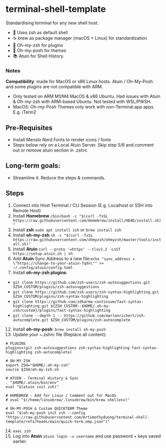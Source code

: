 # terminal-shell-template
Standardising terminal for any new shell host.
* 🐚 Uses zsh as default shell
* ☕ brew as package manager (macOS + Linux) for standardization
* 🔌 Oh-my-zsh for plugins
* 🎨 Oh-my-posh for themes
* 📚 Atuin for Shell History.

### Notes
**Compatibility**: made for MacOS or x86 Linux hosts. Atuin / Oh-My-Posh and some plugins are not compatible with ARM.
- Only tested on ARM M1/M4 MacOS & x86 Ubuntu. Had issues with Atuin & Oh-my-zsh with ARM-based Ubuntu. Not tested with WSL/PWSH.
- MacOS: Oh-my-Posh Themes only work with non-Terminal.app apps. E.g. iTerm2

## Pre-Requisites
- Install Menslo Nerd Fonts to render icons / fonts
- Steps below rely on a Local Atuin Server. Skip step 5/6 and comment out or remove atuin section in .zshrc

## Long-term goals:
- Streamline it. Reduce the steps & commands.

## Steps
1. Connect into Host Terminal / CLI Session (E.g. Localhost or SSH into Remote Host)
2. Install **Homebrew** `/bin/bash -c "$(curl -fsSL https://raw.githubusercontent.com/Homebrew/install/HEAD/install.sh)"`
3. Install **zsh** `sudo apt install zsh` or `brew install zsh`
4. Install **oh-my-zsh** `sh -c "$(curl -fsSL https://raw.githubusercontent.com/ohmyzsh/ohmyzsh/master/tools/install.sh)"`
5. Install **Atuin** `curl --proto '=https' --tlsv1.2 -LsSf https://setup.atuin.sh | sh`
6. Add **Atuin** Sync Address to a new file:`echo "sync_address = \"https://change-to-your-atuin-fqdn\"" >> ~/.config/atuin/config.toml`
7. Install **oh-my-zsh plugins**:
  - `git clone https://github.com/zsh-users/zsh-autosuggestions.git $ZSH_CUSTOM/plugins/zsh-autosuggestions`
  - `git clone https://github.com/zsh-users/zsh-syntax-highlighting.git $ZSH_CUSTOM/plugins/zsh-syntax-highlighting`
  - `git clone https://github.com/zdharma-continuum/fast-syntax-highlighting.git ${ZSH_CUSTOM:-$HOME/.oh-my-zsh/custom}/plugins/fast-syntax-highlighting`
  - `git clone --depth 1 -- https://github.com/marlonrichert/zsh-autocomplete.git $ZSH_CUSTOM/plugins/zsh-autocomplete`
12. Install **oh-my-posh**: `brew install oh-my-posh`
13. Update your ~\.zshrc file (Replace all content):

```SHELL
# PLUGINS
plugins=(git zsh-autosuggestions zsh-syntax-highlighting fast-syntax-highlighting zsh-autocomplete)

# OH-MY-ZSH
export ZSH="$HOME/.oh-my-zsh"
source $ZSH/oh-my-zsh.sh

# ATUIN - Terminal History & Sync
. "$HOME/.atuin/bin/env"
eval "$(atuin init zsh)"

# HOMEBREW - Add for Linux / Comment out for MacOS
# eval "$(/home/linuxbrew/.linuxbrew/bin/brew shellenv)"

# OH-MY-POSH & Custom QUICKTERM Theme
eval "$(oh-my-posh init zsh --config "https://raw.githubusercontent.com/mrtimothyduong/terminal-shell-template/refs/heads/main/quick-term.omp.json")"
```

14. `exec zsh`
15. Log into **Atuin** `atuin login -u username` and use password + keys saved earlier.
